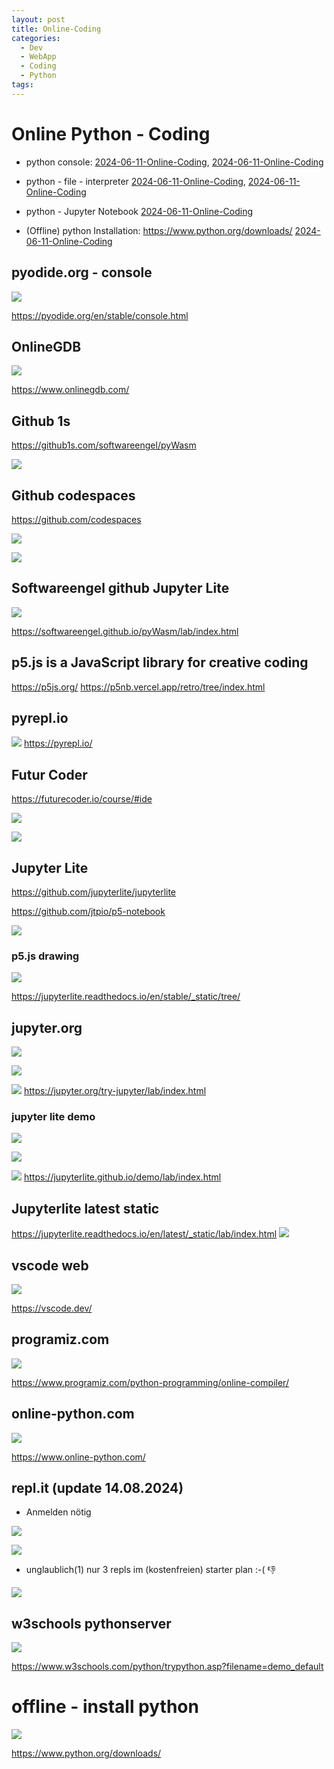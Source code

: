 ```yaml
---
layout: post
title: Online-Coding
categories:
  - Dev
  - WebApp
  - Coding
  - Python
tags:
---
```



# Online Python - Coding 

- python console: [2024-06-11-Online-Coding](#pyodide.org%20-%20console), [2024-06-11-Online-Coding](#Futur%20Coder)
- python - file - interpreter  [2024-06-11-Online-Coding](#OnlineGDB), [2024-06-11-Online-Coding](#Futur%20Coder)
- python - Jupyter Notebook [2024-06-11-Online-Coding](#Jupyterlite%20latest%20static)

- (Offline) python Installation: https://www.python.org/downloads/ [2024-06-11-Online-Coding](#offline%20-%20install%20python)
## pyodide.org - console

![](../pics/2024-06-11-Online-Coding_image_1.png)

https://pyodide.org/en/stable/console.html

## OnlineGDB 

![](../pics/2024-06-11-Online-Coding_image_2.png)

https://www.onlinegdb.com/
## Github 1s 

https://github1s.com/softwareengel/pyWasm

![](../pics/2024-06-11-Online-Coding_image_3.png)

## Github codespaces 

https://github.com/codespaces

![](../pics/2024-06-11-Online-Coding_image_4.png)

![](../pics/2024-06-11-Online-Coding_image_5.png)
## Softwareengel github Jupyter Lite 

![](../pics/2024-06-11-Online-Coding_image_6.png)


https://softwareengel.github.io/pyWasm/lab/index.html
## p5.js is a JavaScript library for creative coding
https://p5js.org/
https://p5nb.vercel.app/retro/tree/index.html
## pyrepl.io

![](../pics/2024-06-11-Online-Coding_image_7.png)
https://pyrepl.io/

## Futur Coder 

https://futurecoder.io/course/#ide

![](../pics/2024-06-11-Online-Coding_image_8.png)

![](../pics/2024-06-11-Online-Coding_image_9.png)


## Jupyter Lite 

https://github.com/jupyterlite/jupyterlite

https://github.com/jtpio/p5-notebook



![](../pics/2024-06-11-Online-Coding_image_10.png)

### p5.js drawing 

![](../pics/2024-06-11-Online-Coding_image_11.png)

https://jupyterlite.readthedocs.io/en/stable/_static/tree/
## jupyter.org

![](../pics/2024-06-11-Online-Coding_image_12.png)

![](../pics/2024-06-11-Online-Coding_image_13.png)

![](../pics/2024-06-11-Online-Coding_image_14.png)
https://jupyter.org/try-jupyter/lab/index.html

### jupyter lite demo 
![](../pics/2024-06-11-Online-Coding_image_15.png)

![](../pics/2024-06-11-Online-Coding_image_16.png)

![](../pics/2024-06-11-Online-Coding_image_17.png)
https://jupyterlite.github.io/demo/lab/index.html
## Jupyterlite latest static


https://jupyterlite.readthedocs.io/en/latest/_static/lab/index.html
![](../pics/2024-06-11-Online-Coding_image_18.png)

## vscode web
![](../pics/2024-06-11-Online-Coding_image_19.png)

https://vscode.dev/


## programiz.com

![](../pics/2024-06-11-Online-Coding_image_20.png)

https://www.programiz.com/python-programming/online-compiler/
## online-python.com

![](../pics/2024-06-11-Online-Coding_image_21.png)

https://www.online-python.com/

## repl.it (update 14.08.2024)

- Anmelden nötig 

![](../pics/2024-06-11-Online-Coding_image_22.png)

![](../pics/2024-06-11-Online-Coding_image_23.png)

 - unglaublich(1) nur  3 repls  im (kostenfreien) starter plan :-( 👎

![](../pics/2024-06-11-Online-Coding_image_24.png)



## w3schools pythonserver 

![](../pics/2024-06-11-Online-Coding_image_25.png)

https://www.w3schools.com/python/trypython.asp?filename=demo_default

# offline - install python 

![](../pics/2024-06-11-Online-Coding_image_26.png)

https://www.python.org/downloads/


